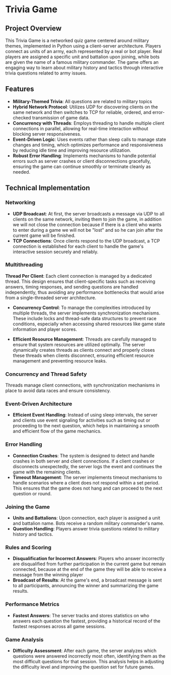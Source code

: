 # Trivia Game

## Project Overview
This Trivia Game is a networked quiz game centered around military themes, implemented in Python using a client-server architecture. Players connect as units of an army, each represented by a real or bot player. Real players are assigned a specific unit and battalion upon joining, while bots are given the name of a famous military commander. The game offers an engaging way to learn about military history and tactics through interactive trivia questions related to army issues.

## Features
- **Military-Themed Trivia**: All questions are related to military topics
- **Hybrid Network Protocol**: Utilizes UDP for discovering clients on the same network and then switches to TCP for reliable, ordered, and error-checked transmission of game data.
- **Concurrency with Threads**: Employs threading to handle multiple client connections in parallel, allowing for real-time interaction without blocking server responsiveness.
- **Event-Driven Logic**: Uses events rather than sleep calls to manage state changes and timing, which optimizes performance and responsiveness by reducing idle time and improving resource utilization.
- **Robust Error Handling**: Implements mechanisms to handle potential errors such as server crashes or client disconnections gracefully, ensuring the game can continue smoothly or terminate cleanly as needed.

## Technical Implementation

### Networking
- **UDP Broadcast**: At first, the server broadcasts a message via UDP to all clients on the same network, inviting them to join the game, in addition we will not close the connection because if there is a client who wants to enter during a game we will not be "lost" and so he can join after the current game will be finished.
- **TCP Connections**: Once clients respond to the UDP broadcast, a TCP connection is established for each client to handle the game's interactive session securely and reliably.

### Multithreading
**Thread Per Client**: Each client connection is managed by a dedicated thread. This design ensures that client-specific tasks such as receiving answers, timing responses, and sending questions are handled independently, thus avoiding any performance bottlenecks that would arise from a single-threaded server architecture.
  
- **Concurrency Control**: To manage the complexities introduced by multiple threads, the server implements synchronization mechanisms. These include locks and thread-safe data structures to prevent race conditions, especially when accessing shared resources like game state information and player scores.

- **Efficient Resource Management**: Threads are carefully managed to ensure that system resources are utilized optimally. The server dynamically creates threads as clients connect and properly closes these threads when clients disconnect, ensuring efficient resource management and preventing resource leaks.


### Concurrency and Thread Safety
Threads manage client connections, with synchronization mechanisms in place to avoid data races and ensure consistency.

### Event-Driven Architecture
- **Efficient Event Handling**: Instead of using sleep intervals, the server and clients use event signaling for activities such as timing out or proceeding to the next question, which helps in maintaining a smooth and efficient flow of the game mechanics.

### Error Handling
- **Connection Crashes**: The system is designed to detect and handle crashes in both server and client connections. If a client crashes or disconnects unexpectedly, the server logs the event and continues the game with the remaining clients.
- **Timeout Management**: The server implements timeout mechanisms to handle scenarios where a client does not respond within a set period. This ensures that the game does not hang and can proceed to the next question or round.

### Joining the Game
- **Units and Battalions**: Upon connection, each player is assigned a unit and battalion name. Bots receive a random military commander's name.
- **Question Handling**: Players answer trivia questions related to military history and tactics.

### Rules and Scoring
- **Disqualification for Incorrect Answers**: Players who answer incorrectly are disqualified from further participation in the current game but remain connected, because at the end of the game they will be able to receive a message from the winning player
- **Broadcast of Results**: At the game's end, a broadcast message is sent to all participants, announcing the winner and summarizing the game results.


### Performance Metrics
- **Fastest Answers**: The server tracks and stores statistics on who answers each question the fastest, providing a historical record of the fastest responses across all game sessions.

### Game Analysis
- **Difficulty Assessment**: After each game, the server analyzes which questions were answered incorrectly most often, identifying them as the most difficult questions for that session. This analysis helps in adjusting the difficulty level and improving the question set for future games.
